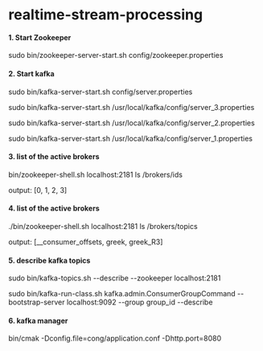 # realtime-stream-processing

#### 1. Start Zookeeper
sudo bin/zookeeper-server-start.sh config/zookeeper.properties 

#### 2. Start kafka
sudo bin/kafka-server-start.sh config/server.properties 

sudo bin/kafka-server-start.sh /usr/local/kafka/config/server_3.properties 

sudo bin/kafka-server-start.sh /usr/local/kafka/config/server_2.properties 

sudo bin/kafka-server-start.sh /usr/local/kafka/config/server_1.properties  

#### 3. list of the active brokers 
bin/zookeeper-shell.sh localhost:2181 ls /brokers/ids

output:   [0, 1, 2, 3]

#### 4. list of the active brokers 
./bin/zookeeper-shell.sh localhost:2181 ls /brokers/topics

output: [__consumer_offsets, greek, greek_R3]

#### 5. describe kafka topics
sudo bin/kafka-topics.sh --describe --zookeeper localhost:2181 

sudo bin/kafka-run-class.sh kafka.admin.ConsumerGroupCommand --bootstrap-server localhost:9092 --group group_id --describe

#### 6. kafka manager
bin/cmak -Dconfig.file=cong/application.conf -Dhttp.port=8080
